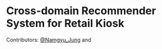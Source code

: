# Cross-domain Recommender System for Retail Kiosk

Contributors: [@Namgyu_Jung](https://github.com/Namgyu_Jung) and 
